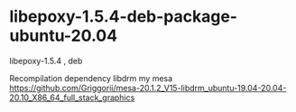 # libepoxy-1.5.4-deb-package-ubuntu-20.04
libepoxy-1.5.4 , deb

Recompilation dependency libdrm my mesa https://github.com/Griggorii/mesa-20.1.2_V15-libdrm_ubuntu-19.04-20.04-20.10_X86_64_full_stack_graphics
